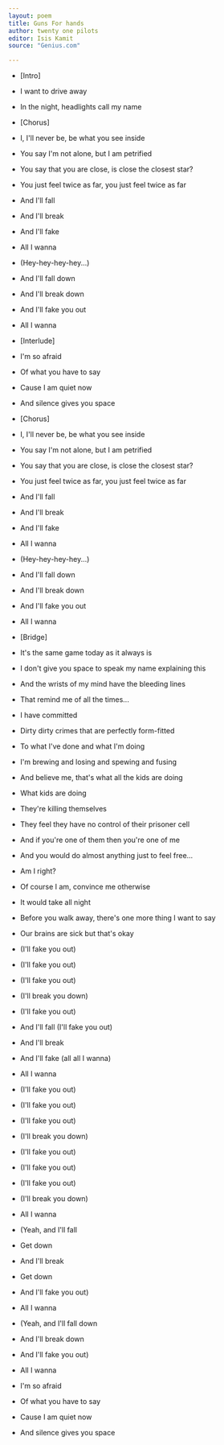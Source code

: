 ```yaml
---
layout: poem
title: Guns For hands
author: twenty one pilots
editor: Isis Kamit
source: "Genius.com"

---
```


- [Intro]

- I want to drive away
- In the night, headlights call my name


- [Chorus]

- I, I'll never be, be what you see inside
- You say I'm not alone, but I am petrified
- You say that you are close, is close the closest star?
- You just feel twice as far, you just feel twice as far

- And I'll fall
- And I'll break
- And I'll fake
- All I wanna

- (Hey-hey-hey-hey...)

- And I'll fall down
- And I'll break down
- And I'll fake you out
- All I wanna

- [Interlude]

- I'm so afraid
- Of what you have to say
- Cause I am quiet now
- And silence gives you space
 

- [Chorus]

- I, I'll never be, be what you see inside
- You say I'm not alone, but I am petrified
- You say that you are close, is close the closest star?
- You just feel twice as far, you just feel twice as far

- And I'll fall
- And I'll break
- And I'll fake
- All I wanna

- (Hey-hey-hey-hey...)

- And I'll fall down
- And I'll break down
- And I'll fake you out
- All I wanna


- [Bridge]

- It's the same game today as it always is
- I don't give you space to speak my name explaining this
- And the wrists of my mind have the bleeding lines
- That remind me of all the times...
- I have committed
- Dirty dirty crimes that are perfectly form-fitted
- To what I've done and what I'm doing
- I'm brewing and losing and spewing and fusing
- And believe me, that's what all the kids are doing
- What kids are doing
- They're killing themselves
- They feel they have no control of their prisoner cell
- And if you're one of them then you're one of me
- And you would do almost anything just to feel free...
- Am I right?
- Of course I am, convince me otherwise
- It would take all night
- Before you walk away, there's one more thing I want to say
- Our brains are sick but that's okay
 

- (I'll fake you out)
- (I'll fake you out)
- (I'll fake you out)
- (I'll break you down)

- (I'll fake you out)
- And I'll fall (I'll fake you out)
- And I'll break
- And I'll fake (all all I wanna)
- All I wanna

- (I'll fake you out)
- (I'll fake you out)
- (I'll fake you out)
- (I'll break you down)

- (I'll fake you out)
- (I'll fake you out)
- (I'll fake you out)
- (I'll break you down)
- All I wanna

- (Yeah, and I'll fall
- Get down
- And I'll break
- Get down
- And I'll fake you out)
- All I wanna
 

- (Yeah, and I'll fall down
- And I'll break down
- And I'll fake you out)
- All I wanna

- I'm so afraid
- Of what you have to say
- Cause I am quiet now
- And silence gives you space